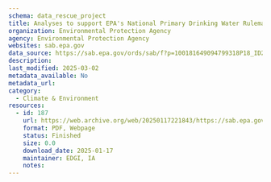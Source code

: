 ```yaml
---
schema: data_rescue_project 
title: Analyses to support EPA's National Primary Drinking Water Rulemaking for PFAS
organization: Environmental Protection Agency
agency: Environmental Protection Agency
websites: sab.epa.gov
data_source: https://sab.epa.gov/ords/sab/f?p=100181649094799318P18_ID2601
description: 
last_modified: 2025-03-02
metadata_available: No
metadata_url: 
category:
  - Climate & Environment 
resources:
  - id: 187
    url: https://web.archive.org/web/20250117221843/https://sab.epa.gov/ords/sab/f?p=100181649094799318P18_ID2601
    format: PDF, Webpage
    status: Finished
    size: 0.0
    download_date: 2025-01-17
    maintainer: EDGI, IA
    notes: 
---
```

